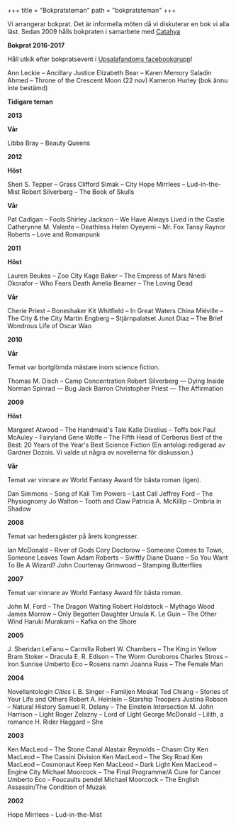 +++
title = "Bokpratsteman"
path = "bokpratsteman"
+++

Vi arrangerar bokprat. Det är informella möten då vi diskuterar en bok vi alla läst. Sedan 2009 hålls bokpraten i samarbete med <a href="http://www.catahya.net/">Catahya</a>

<strong>Bokprat 2016-2017</strong>

Håll utkik efter bokpratsevent i <a href="https://www.facebook.com/groups/upsalafandom/">Upsalafandoms facebookgrupp</a>!

Ann Leckie – Ancillary Justice 
Elizabeth Bear – Karen Memory
Saladin Ahmed – Throne of the Crescent Moon (22 nov)
Kameron Hurley (bok ännu inte bestämd)


<strong>Tidigare teman</strong>

<strong>2013</strong>

<strong>Vår</strong>

Libba Bray – Beauty Queens

<strong>2012</strong>

<strong>Höst</strong>

Sheri S. Tepper – Grass
Clifford Simak – City
Hope Mirrlees – Lud-in-the-Mist
Robert Silverberg – The Book of Skulls

<strong>Vår</strong>

Pat Cadigan – Fools
Shirley Jackson – We Have Always Lived in the Castle
Catherynne M. Valente – Deathless
Helen Oyeyemi – Mr. Fox
Tansy Raynor Roberts – Love and Romanpunk

<strong>2011</strong>

<strong>Höst</strong>

Lauren Beukes – Zoo City
Kage Baker – The Empress of Mars
Nnedi Okorafor – Who Fears Death
Amelia Beamer – The Loving Dead

<strong>Vår</strong>

Cherie Priest – Boneshaker
Kit Whitfield – In Great Waters
China Miéville – The City &amp; the City
Martin Engberg – Stjärnpalatset
Junot Díaz – The Brief Wondrous Life of Oscar Wao

<strong>2010</strong>

<strong>Vår</strong>

Temat var bortglömda mästare inom science fiction.

Thomas M. Disch – Camp Concentration
Robert Silverberg — Dying Inside
Norman Spinrad — Bug Jack Barron
Christopher Priest — The Affirmation

<strong>2009</strong>

<strong>Höst</strong>

Margaret Atwood – The Handmaid's Tale
Kalle Dixelius – Toffs bok
Paul McAuley – Fairyland
Gene Wolfe – The Fifth Head of Cerberus
Best of the Best: 20 Years of the Year's Best Science Fiction (En antologi redigerad av Gardner Dozois. Vi valde ut några av novellerna för diskussion.)

<strong>Vår</strong>

Temat var vinnare av World Fantasy Award för bästa roman (igen).

Dan Simmons – Song of Kali
Tim Powers – Last Call
Jeffrey Ford – The Physiognomy
Jo Walton – Tooth and Claw
Patricia A. McKillip – Ombria in Shadow

<strong>2008</strong>

Temat var hedersgäster på årets kongresser.

Ian McDonald – River of Gods
Cory Doctorow – Someone Comes to Town, Someone Leaves Town
Adam Roberts – Swiftly
Diane Duane – So You Want To Be A Wizard?
John Courtenay Grimwood – Stamping Butterflies

<strong>2007</strong>

Temat var vinnare av World Fantasy Award för bästa roman.

John M. Ford – The Dragon Waiting
Robert Holdstock – Mythago Wood
James Morrow – Only Begotten Daughter
Ursula K. Le Guin – The Other Wind
Haruki Murakami – Kafka on the Shore

<strong>2005</strong>

J. Sheridan LeFanu – Carmilla
Robert W. Chambers – The King in Yellow
Bram Stoker – Dracula
E. R. Edison – The Worm Ouroboros
Charles Stross – Iron Sunrise
Umberto Eco – Rosens namn
Joanna Russ – The Female Man

<strong>2004</strong>

Novellantologin <em>Cities</em>
I. B. Singer – Familjen Moskat
Ted Chiang – Stories of Your Life and Others
Robert A. Heinlein – Starship Troopers
Justina Robson – Natural History
Samuel R. Delany – The Einstein Intersection
M. John Harrison – Light
Roger Zelazny – Lord of Light
George McDonald – Lilith, a romance
H. Rider Haggard – She

<strong>2003</strong>

Ken MacLeod – The Stone Canal
Alastair Reynolds – Chasm City
Ken MacLeod – The Cassini Division
Ken MacLeod – The Sky Road
Ken MacLeod – Cosmonaut Keep
Ken MacLeod – Dark Light
Ken MacLeod – Engine City
Michael Moorcock – The Final Programme/A Cure for Cancer
Umberto Eco – Foucaults pendel
Michael Moorcock – The English Assassin/The Condition of Muzak

<strong>2002</strong>

Hope Mirrlees – Lud-in-the-Mist

